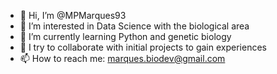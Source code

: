 - 👋 Hi, I’m @MPMarques93
- 👀 I’m interested in Data Science with the biological area 
- 🌱 I’m currently learning Python and genetic biology 
- 💞️ I try to collaborate with initial projects to gain experiences
- 📫 How to reach me: marques.biodev@gmail.com
<!---
MPMarques93/MPMarques93 is a ✨ special ✨ repository because its `README.md` (this file) appears on your GitHub profile.
You can click the Preview link to take a look at your changes.
--->
